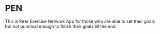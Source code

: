 # PEN
This is Peer Exercise Network App for those who are able to set their goals but not punctual enough to finish their goals till the end.
